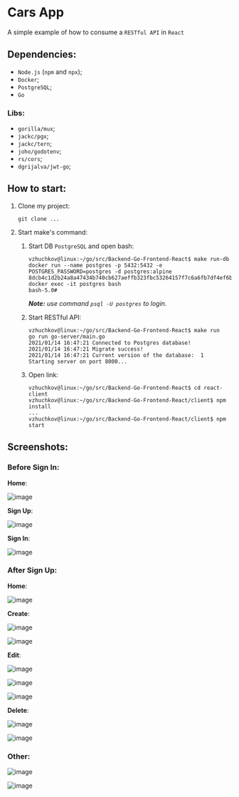 # Cars App

A simple example of how to consume a `RESTful API` in `React` 

## Dependencies:

- `Node.js` (`npm` and `npx`);
- `Docker`;
- `PostgreSQL`;
- `Go`

### **Libs**: 
- `gorilla/mux`;
- `jackc/pgx`;
- `jackc/tern`;
- `joho/godotenv`;
- `rs/cors`;
- `dgrijalva/jwt-go`;

## How to start:

1. Clone my project:  
    
    ```properties
    git clone ...
    ```
2. Start make's command:  
    1. Start DB `PostgreSQL` and open bash:

        ```properties
        vzhuchkov@linux:~/go/src/Backend-Go-Frontend-React$ make run-db 
        docker run --name postgres -p 5432:5432 -e POSTGRES_PASSWORD=postgres -d postgres:alpine
        8dcb4c1d2b24a8a47434b740cb627aeffb323fbc53264157f7c6a6fb7df4ef6b
        docker exec -it postgres bash
        bash-5.0# 
        ```
        ***Note:** use command `psql -U postgres` to login.*
    2. Start RESTful API:
        
        ```properties
        vzhuchkov@linux:~/go/src/Backend-Go-Frontend-React$ make run
        go run go-server/main.go
        2021/01/14 16:47:21 Connected to Postgres database!
        2021/01/14 16:47:21 Migrate success!
        2021/01/14 16:47:21 Current version of the database:  1
        Starting server on port 8000...
        ```
    3. Open link:

        ```properties
        vzhuchkov@linux:~/go/src/Backend-Go-Frontend-React$ cd react-client
        vzhuchkov@linux:~/go/src/Backend-Go-Frontend-React/client$ npm install
        ...
        vzhuchkov@linux:~/go/src/Backend-Go-Frontend-React/client$ npm start
        ```
## Screenshots:

### **Before Sign In:**

**Home**:

![image](img/1.png)

**Sign Up**:

![image](img/3.png)

**Sign In**:

![image](img/2.png)

### **After Sign Up:**

**Home**:

![image](img/4.png)

**Create**:

![image](img/5.png)

![image](img/6.png)

**Edit**: 

![image](img/7.png)

![image](img/8.png)

![image](img/9.png)

**Delete**:

![image](img/10.png)

![image](img/11.png)

### **Other:**

![image](img/12.png)

![image](img/13.png)
